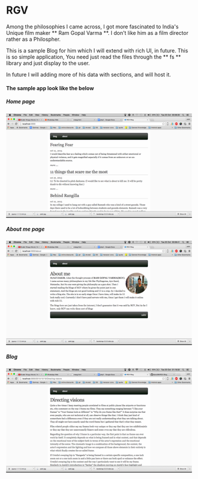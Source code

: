 # RGV

Among the philosophies I came across, I got more fascinated to India's Unique film maker ** Ram Gopal Varma **. I don't like him as a film director rather as a Philospher. 

This is a sample Blog for him which I will extend with rich UI, in future. This is so simple application, You need just read the files through the ** fs ** library and just display to the user. 

In future I will adding more of his data with sections, and will host it. 


#### The sample app look like the below

##### Home page
![Home Page](https://github.com/Zakir289/RGV-Blog/blob/master/ScreenShots/Screen%20Shot%202015-10-20%20at%2000.58.30.png)

##### About me page
![About me](https://github.com/Zakir289/RGV-Blog/blob/master/ScreenShots/Screen%20Shot%202015-10-20%20at%2000.58.41.png)

##### Blog
![Blog description](https://github.com/Zakir289/RGV-Blog/blob/master/ScreenShots/Screen%20Shot%202015-10-20%20at%2001.19.32.png)
